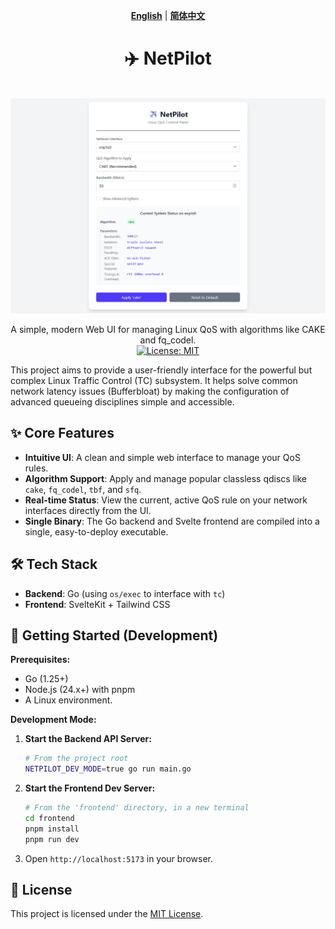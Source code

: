 <div align="center">

**[English](README.md)** | **[简体中文](README.zh-CN.md)**

</div>



<h1 align="center">✈️ NetPilot</h1>

<br>

<div align="center">
  <img src="docs/images/netpilot-ui.png" alt="NetPilot UI Screenshot" width="1000">
</div>

<p align="center">
  A simple, modern Web UI for managing Linux QoS with algorithms like CAKE and fq_codel.
  <br>
  <a href="LICENSE">
    <img src="https://img.shields.io/badge/License-MIT-blue.svg" alt="License: MIT">
  </a>
</p>

This project aims to provide a user-friendly interface for the powerful but complex Linux Traffic Control (TC) subsystem. It helps solve common network latency issues (Bufferbloat) by making the configuration of advanced queueing disciplines simple and accessible.

## ✨ Core Features

*   **Intuitive UI**: A clean and simple web interface to manage your QoS rules.
*   **Algorithm Support**: Apply and manage popular classless qdiscs like `cake`, `fq_codel`, `tbf`, and `sfq`.
*   **Real-time Status**: View the current, active QoS rule on your network interfaces directly from the UI.
*   **Single Binary**: The Go backend and Svelte frontend are compiled into a single, easy-to-deploy executable.

## 🛠️ Tech Stack

*   **Backend**: Go (using `os/exec` to interface with `tc`)
*   **Frontend**: SvelteKit + Tailwind CSS

## 🚀 Getting Started (Development)

**Prerequisites:**
*   Go (1.25+)
*   Node.js (24.x+) with pnpm
*   A Linux environment.

**Development Mode:**
1.  **Start the Backend API Server:**
    ```bash
    # From the project root
    NETPILOT_DEV_MODE=true go run main.go
    ```
2.  **Start the Frontend Dev Server:**
    ```bash
    # From the 'frontend' directory, in a new terminal
    cd frontend
    pnpm install
    pnpm run dev
    ```
3.  Open `http://localhost:5173` in your browser.

## 📜 License

This project is licensed under the [MIT License](LICENSE).